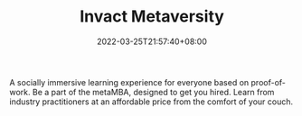 ﻿---
weight: 
title: "Invact Metaversity"
description: "A socially immersive learning experience for everyone based on proof-of-work. Be a part of the metaMBA, designed to get you hired. Learn from industry practitioners at an affordable price from the comfort of your couch."
date: 2022-03-25T21:57:40+08:00
lastmod: 2022-03-25T16:45:40+08:00
draft: false
authors: ["Metabd"]
featuredImage: "620.webp"
link: "https://www.invact.com/"
tags: ["Invact Metaversity","制造商"]
categories: ["navigation"]
navigation: ["制造商"]
lightgallery: true
toc: true
pinned: false
recommend: false
recommend1: false
---
A socially immersive learning experience for everyone based on proof-of-work. Be a part of the metaMBA, designed to get you hired. Learn from industry practitioners at an affordable price from the comfort of your couch.
